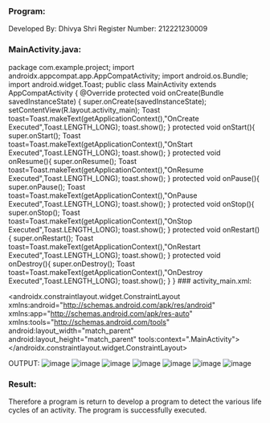 ### Program:
Developed By: Dhivya Shri
Register Number: 212221230009
### MainActivity.java:

<c>
package com.example.project;
import androidx.appcompat.app.AppCompatActivity;
import android.os.Bundle;
import android.widget.Toast;
public class MainActivity extends AppCompatActivity {
</c>
<java>
    @Override
    protected void onCreate(Bundle savedInstanceState) {
        super.onCreate(savedInstanceState);
        setContentView(R.layout.activity_main);
        Toast toast=Toast.makeText(getApplicationContext(),"OnCreate Executed",Toast.LENGTH_LONG);
        toast.show();
    }
    protected void onStart(){
        super.onStart();
        Toast toast=Toast.makeText(getApplicationContext(),"OnStart Executed",Toast.LENGTH_LONG);
        toast.show();
    }
    protected void onResume(){
        super.onResume();
        Toast toast=Toast.makeText(getApplicationContext(),"OnResume Executed",Toast.LENGTH_LONG);
        toast.show();
    }
    protected void onPause(){
        super.onPause();
        Toast toast=Toast.makeText(getApplicationContext(),"OnPause Executed",Toast.LENGTH_LONG);
        toast.show();
    }
    protected void onStop(){
        super.onStop();
        Toast toast=Toast.makeText(getApplicationContext(),"OnStop Executed",Toast.LENGTH_LONG);
        toast.show();
    }
    protected void onRestart(){
        super.onRestart();
        Toast toast=Toast.makeText(getApplicationContext(),"OnRestart Executed",Toast.LENGTH_LONG);
        toast.show();
    }
    protected void onDestroy(){
        super.onDestroy();
        Toast toast=Toast.makeText(getApplicationContext(),"OnDestroy Executed",Toast.LENGTH_LONG);
        toast.show();
    }
}
</java>
### activity_main.xml:

<?xml version="1.0" encoding="utf-8"?>
<androidx.constraintlayout.widget.ConstraintLayout xmlns:android="http://schemas.android.com/apk/res/android"
    xmlns:app="http://schemas.android.com/apk/res-auto"
    xmlns:tools="http://schemas.android.com/tools"
    android:layout_width="match_parent"
    android:layout_height="match_parent"
    tools:context=".MainActivity">
    <TextView
        android:layout_width="wrap_content"
        android:layout_height="wrap_content"
        android:text="Hello World!"
        app:layout_constraintBottom_toBottomOf="parent"
        app:layout_constraintEnd_toEndOf="parent"
        app:layout_constraintStart_toStartOf="parent"
        app:layout_constraintTop_toTopOf="parent" />
</androidx.constraintlayout.widget.ConstraintLayout>

OUTPUT: 
![image](https://user-images.githubusercontent.com/94505585/190554889-a0a5dc4c-0c31-41f6-940d-4bfd4e2fe968.png)
![image](https://user-images.githubusercontent.com/94505585/190554935-92f7d7b2-e257-4908-8c76-6b4223c06c02.png)
![image](https://user-images.githubusercontent.com/94505585/190554984-d4b632eb-199a-43b9-a060-dba32df0ecae.png)
![image](https://user-images.githubusercontent.com/94505585/190555001-79b21e4c-3da8-474a-b3e8-3a27373c91b7.png)
![image](https://user-images.githubusercontent.com/94505585/190555046-0d3848e7-e7f7-4e31-8391-ce0fc673b780.png)
![image](https://user-images.githubusercontent.com/94505585/190555061-6c0a77a3-1836-45b9-abe8-43e7319a4fd5.png)
![image](https://user-images.githubusercontent.com/94505585/190555082-49cf88a5-4486-4b13-bf74-651916aae59a.png)

### Result:</br>
Therefore a program is return to develop a program to detect the various life cycles of an activity. The program is successfully executed.




